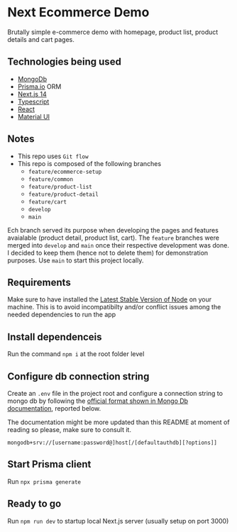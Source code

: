 # Next Ecommerce Demo

Brutally simple e-commerce demo with homepage, product list, product details and cart pages.

## Technologies being used

- [MongoDb](https://www.sqlite.org/index.html)
- [Prisma.io](https://www.prisma.io/) ORM
- [Next.js 14](https://nextjs.org/)
- [Typescript](https://www.typescriptlang.org/)
- [React](https://react.dev/)
- [Material UI](https://mui.com/)

## Notes

- This repo uses `Git flow`
- This repo is composed of the following branches
  - `feature/ecommerce-setup`
  - `feature/common`
  - `feature/product-list`
  - `feature/product-detail`
  - `feature/cart`
  - `develop`
  - `main`

Ech branch served its purpose when developing the pages and features avaialable (product detail, product list, cart).
The `feature` branches were merged into `develop` and `main` once their respective development was done.
I decided to keep them (hence not to delete them) for demonstration purposes.
Use `main` to start this project locally.

## Requirements

Make sure to have installed the [Latest Stable Version of Node](https://nodejs.org/en) on your machine. This is to avoid incompatibilty and/or conflict issues among the needed dependencies to run the app

## Install dependenceis

Run the command `npm i` at the root folder level

## Configure db connection string

Create an `.env` file in the project root and configure a connection string to mongo db by following the [official format shown in Mongo Db documentation](https://www.mongodb.com/docs/manual/reference/connection-string/), reported below.

The documentation might be more updated than this README at moment of reading so please, make sure to consult it.

```
mongodb+srv://[username:password@]host[/[defaultauthdb][?options]]
```

## Start Prisma client

Run `npx prisma generate`

## Ready to go

Run `npm run dev` to startup local Next.js server (usually setup on port 3000)
